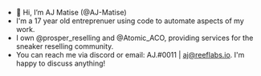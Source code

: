- 👋 Hi, I’m AJ Matise (@AJ-Matise)
- I'm a 17 year old entreprenuer using code to automate aspects of my work. 
- I own @prosper_reselling and @Atomic_ACO, providing services for the sneaker reselling community.
- You can reach me via discord or email: AJ.#0011 | aj@reeflabs.io. I'm happy to discuss anything!
